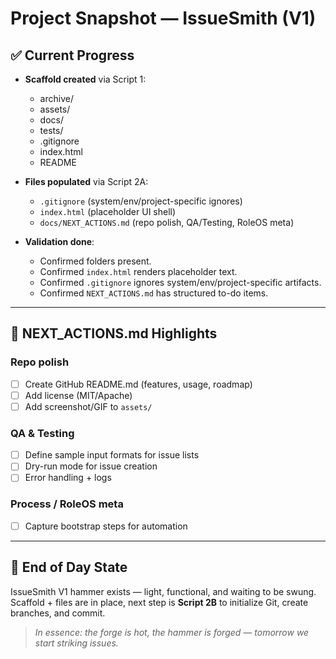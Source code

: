 # Project Snapshot — IssueSmith (V1)

## ✅ Current Progress
- **Scaffold created** via Script 1:
  - archive/
  - assets/
  - docs/
  - tests/
  - .gitignore
  - index.html
  - README

- **Files populated** via Script 2A:
  - `.gitignore` (system/env/project-specific ignores)
  - `index.html` (placeholder UI shell)
  - `docs/NEXT_ACTIONS.md` (repo polish, QA/Testing, RoleOS meta)

- **Validation done**:
  - Confirmed folders present.
  - Confirmed `index.html` renders placeholder text.
  - Confirmed `.gitignore` ignores system/env/project-specific artifacts.
  - Confirmed `NEXT_ACTIONS.md` has structured to-do items.

---

## 📑 NEXT_ACTIONS.md Highlights
### Repo polish
- [ ] Create GitHub README.md (features, usage, roadmap)
- [ ] Add license (MIT/Apache)
- [ ] Add screenshot/GIF to `assets/`

### QA & Testing
- [ ] Define sample input formats for issue lists
- [ ] Dry-run mode for issue creation
- [ ] Error handling + logs

### Process / RoleOS meta
- [ ] Capture bootstrap steps for automation

---

## 🌙 End of Day State
IssueSmith V1 hammer exists — light, functional, and waiting to be swung.  
Scaffold + files are in place, next step is **Script 2B** to initialize Git, create branches, and commit.  

> *In essence: the forge is hot, the hammer is forged — tomorrow we start striking issues.*
